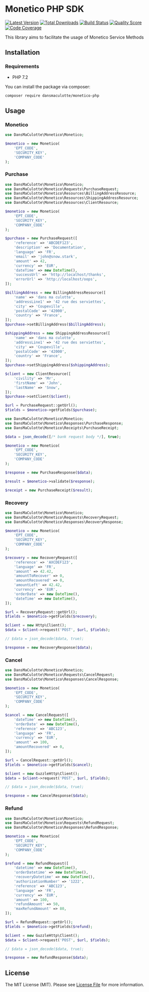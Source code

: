 # Monetico PHP SDK

[![Latest Version](https://img.shields.io/packagist/v/DansMaCulotte/monetico-php.svg?style=flat-square)](https://packagist.org/packages/dansmaculotte/monetico-php)
[![Total Downloads](https://img.shields.io/packagist/dt/DansMaCulotte/monetico-php.svg?style=flat-square)](https://packagist.org/packages/dansmaculotte/monetico-php)
[![Build Status](https://img.shields.io/github/workflow/status/dansmaculotte/monetico-php/run-tests?label=tests&style=flat-square)](https://github.com/dansmaculotte/monetico-php/actions?query=workflow%3Arun-tests)
[![Quality Score](https://img.shields.io/scrutinizer/g/DansMaCulotte/monetico-php.svg?style=flat-square)](https://scrutinizer-ci.com/g/dansmaculotte/monetico-php)
[![Code Coverage](https://img.shields.io/coveralls/github/DansMaCulotte/monetico-php.svg?style=flat-square)](https://coveralls.io/github/dansmaculotte/monetico-php)

This library aims to facilitate the usage of Monetico Service Methods

## Installation

### Requirements

- PHP 7.2

You can install the package via composer:

```bash
composer require dansmaculotte/monetico-php
```

## Usage

### Monetico

```php
use DansMaCulotte\Monetico\Monetico;

$monetico = new Monetico(
    'EPT_CODE',
    'SECURITY_KEY',
    'COMPANY_CODE'
);
```

### Purchase

```php
use DansMaCulotte\Monetico\Monetico;
use DansMaCulotte\Monetico\Requests\PurchaseRequest;
use DansMaCulotte\Monetico\Resources\BillingAddressResource;
use DansMaCulotte\Monetico\Resources\ShippingAddressResource;
use DansMaCulotte\Monetico\Resources\ClientResource;

$monetico = new Monetico(
    'EPT_CODE',
    'SECURITY_KEY',
    'COMPANY_CODE'
);

$purchase = new PurchaseRequest([
    'reference' => 'ABCDEF123',
    'description' => 'Documentation',
    'language' => 'FR',
    'email' => 'john@snow.stark',
    'amount' => 42,
    'currency' => 'EUR',
    'dateTime' => new DateTime(),
    'successUrl' => 'http://localhost/thanks',
    'errorUrl' => 'http://localhost/oops',
]);

$billingAddress = new BillingAddressResource([
    'name' => 'dans ma culotte',
    'addressLine1' => '42 rue des serviettes',
    'city' => 'Coupeville',
    'postalCode' => '42000',
    'country' => 'France',
]);
$purchase->setBillingAddress($billingAddress);

$shippingAddress = new ShippingAddressResource([
    'name' => 'dans ma culotte',
    'addressLine1' => '42 rue des serviettes',
    'city' => 'Coupeville',
    'postalCode' => '42000',
    'country' => 'France',
]);
$purchase->setShippingAddress($shippingAddress);

$client = new ClientResource([
    'civility' => 'Mr',
    'firstName' => 'John',
    'lastName' => 'Snow',
]);
$purchase->setClient($client);

$url = PurchaseRequest::getUrl();
$fields = $monetico->getFields($purchase);
```

```php
use DansMaCulotte\Monetico\Monetico;
use DansMaCulotte\Monetico\Responses\PurchaseResponse;
use DansMaCulotte\Monetico\Receipts\PurchaseReceipt;

$data = json_decode([/* bank request body */], true);

$monetico = new Monetico(
    'EPT_CODE',
    'SECURITY_KEY',
    'COMPANY_CODE'
);

$response = new PurchaseResponse($data);

$result = $monetico->validate($response);

$receipt = new PurchaseReceipt($result);
```

### Recovery

```php
use DansMaCulotte\Monetico\Monetico;
use DansMaCulotte\Monetico\Requests\RecoveryRequest;
use DansMaCulotte\Monetico\Responses\RecoveryResponse;

$monetico = new Monetico(
    'EPT_CODE',
    'SECURITY_KEY',
    'COMPANY_CODE'
);

$recovery = new RecoveryRequest([
    'reference' => 'AXCDEF123',
    'language' => 'FR',
    'amount' => 42.42,
    'amountToRecover' => 0,
    'amountRecovered' => 0,
    'amountLeft' => 42.42,
    'currency' => 'EUR',
    'orderDate' => new DateTime(),
    'dateTime' => new DateTime(),
]);

$url = RecoveryRequest::getUrl();
$fields = $monetico->getFields($recovery);

$client = new Http\Client();
$data = $client->request('POST', $url, $fields);

// $data = json_decode($data, true);

$response = new RecoveryResponse($data);
```

### Cancel

```php
use DansMaCulotte\Monetico\Monetico;
use DansMaCulotte\Monetico\Requests\CancelRequest;
use DansMaCulotte\Monetico\Responses\CancelResponse;

$monetico = new Monetico(
    'EPT_CODE',
    'SECURITY_KEY',
    'COMPANY_CODE'
);

$cancel = new CancelRequest([
    'dateTime' => new DateTime(),
    'orderDate' => new DateTime(),
    'reference' => 'ABC123',
    'language' => 'FR',
    'currency' => 'EUR',
    'amount' => 100,
    'amountRecovered' => 0,
]);

$url = CancelRequest::getUrl();
$fields = $monetico->getFields($cancel);

$client = new GuzzleHttp\Client();
$data = $client->request('POST', $url, $fields);

// $data = json_decode($data, true);

$response = new CancelResponse($data);
```

### Refund

```php
use DansMaCulotte\Monetico\Monetico;
use DansMaCulotte\Monetico\Requests\RefundRequest;
use DansMaCulotte\Monetico\Responses\RefundResponse;

$monetico = new Monetico(
    'EPT_CODE',
    'SECURITY_KEY',
    'COMPANY_CODE'
);

$refund = new RefundRequest([
    'datetime' => new DateTime(),
    'orderDatetime' => new DateTime(),
    'recoveryDatetime' => new DateTime(),
    'authorizationNumber' => '1222',
    'reference' => 'ABC123',
    'language' => 'FR',
    'currency' => 'EUR',
    'amount' => 100,
    'refundAmount' => 50,
    'maxRefundAmount' => 80,
]);

$url = RefundRequest::getUrl();
$fields = $monetico->getFields($refund);

$client = new GuzzleHttp\Client();
$data = $client->request('POST', $url, $fields);

// $data = json_decode($data, true);

$response = new RefundResponse($data);
```
## License

The MIT License (MIT). Please see [License File](LICENSE.md) for more information.

